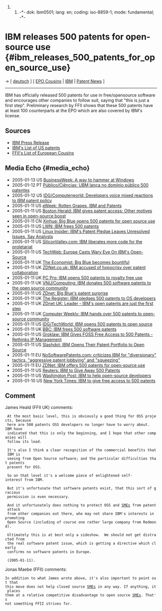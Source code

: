 1.  1.  -\*- dok: ibm0501; lang: en; coding: iso-8859-1; mode:
        fundamental; -\*-

# IBM releases 500 patents for open-source use {#ibm_releases_500_patents_for_open_source_use}

-\> \[ [ deutsch](Ibm0501De "wikilink") \] \[ [ EPO
Cousins](IbmEp0501En "wikilink") \| [ IBM](SwpatibmEn "wikilink") \| [
Patent News](SwpatcninoEn "wikilink") \]

------------------------------------------------------------------------

IBM has officially released 500 patents for use in free/opensource
software and encourages other companies to follow suit, saying that
\"this is just a first step\". Preliminary research by FFII shows that
these 500 patents have at least 100 counterparts at the EPO which are
also covered by IBM\'s license.

## Sources

-   [IBM Press
    Release](http://www-1.ibm.com/press/PressServletForm.wss?TemplateName=ShowPressReleaseTemplate&SelectString=t1.docunid=7473 "wikilink")
-   [IBM\'s List of US
    patents](http://www.ibm.com/ibm/licensing/patents/pledgedpatents.pdf "wikilink")
-   [ FFII\'s List of European Cousins](IbmEp0501En "wikilink")

## Media Echo {#media_echo}

-   2005-01-13 US [BusinessWeek: A way to hammer at
    Windows](http://www.businessweek.com/technology/content/jan2005/tc20050113_2651_tc120.htm "wikilink")
-   2005-01-12 PT [Público/Ciências: UBM lança no domínio público 500
    patentes](http://jornal.publico.pt/2005/01/12/Ciencias/H03.html "wikilink")
-   2005-01-12 US [IDG/Computerworld: Developers voice mixed reactions
    to IBM patent
    policy](http://computerworld.co.nz/news.nsf/0/72B773E9C44BBD88CC256F8700345C24?OpenDocument&pub=Computerworld "wikilink")
-   2005-01-11 US [eWeek: Rotten Grapes, IBM and
    Patents](http://www.eweek.com/article2/0,1759,1750460,00.asp "wikilink")
-   2005-01-11 US [Boston Herald: IBM gives patent access: Other motives
    seen in open-source
    boost](http://business.bostonherald.com/technologyNews/view.bg?articleid=63073 "wikilink")
-   2005-01-11 CN [Xinhua: Big Blue opens 500 patents for open source
    use](http://news.xinhuanet.com/english/2005-01/12/content_2448652.htm "wikilink")
-   2005-01-11 US [LWN: IBM frees 500
    patents](http://lwn.net/Articles/118651/ "wikilink")
-   2005-01-11 US [Linux Insider: IBM\'s Patent Pledge Leaves Unresolved
    Issues, Say
    Analysts](http://www.linuxinsider.com/story/73375428103590611.html "wikilink")
-   2005-01-11 US [SiliconValley.com: IBM liberates more code for the
    proletariat](http://www.siliconvalley.com/mld/siliconvalley/business/columnists/gmsv/10618903.htm "wikilink")
-   2005-01-11 US [TechWeb: Europe Casts Wary Eye On IBM\'s
    Open-Source](http://www.techweb.com/wire/ebiz/57700451 "wikilink")
-   2005-01-11 UK [The Economist: Big Blue becomes
    bountiful](http://www.economist.com/agenda/displayStory.cfm?story_id=3554542 "wikilink")
-   2005-01-11 UK [ZDNet.co.uk: IBM accused of hypocrisy over patent
    collaboration](http://news.zdnet.co.uk/business/0,39020645,39183607,00.htm "wikilink")
-   2005-01-11 UK [PC Pro: IBM opens 500 patents to royalty free
    use](http://www.pcpro.co.uk/news/67912/ibm-opens-500-patents-to-royalty-free-use.html "wikilink")
-   2005-01-11 UK [VNU/Computing: IBM donates 500 software patents to
    the open source
    community](http://www.pcw.co.uk/news/1160437 "wikilink")
-   2005-01-11 US [ZDnet: Big Blue\'s patent
    surprise](http://blogs.zdnet.com/service-oriented/index.php?p=123 "wikilink")
-   2005-01-11 UK [The Register: IBM pledges 500 patents to OS
    developers](http://www.theregister.co.uk/2005/01/11/ibm_patent_donation/ "wikilink")
-   2005-01-11 UK [ZDnet UK: Leader - IBM\'s open patents are just the
    first
    step](http://comment.zdnet.co.uk/0,39020505,39183604,00.htm "wikilink")
-   2005-01-11 UK [Computer Weekly: IBM hands over 500 patents to
    open-source
    community](http://www.computerweekly.com/articles/article.asp?liArticleID=136107&liArticleTypeID=1&liCategoryID=1&liChannelID=126&liFlavourID=1&sSearch=&nPage=1 "wikilink")
-   2005-01-11 US [IDG/TechWorld: IBM opens 500 patents to open
    source](http://www.techworld.com/applications/news/index.cfm?NewsID=2909 "wikilink")
-   2005-01-11 UK [BBC: IBM frees 500 software
    patents](http://news.bbc.co.uk/1/hi/technology/4163975.stm "wikilink")
-   2005-01-11 US [Groklaw: IBM Gives FOSS Free Access to 500 Patents -
    Rethinks IP
    Management](http://www.groklaw.net/article.php?story=20050110235654673 "wikilink")
-   2005-01-11 US [Slashdot: IBM Opens Their Patent Portfolio to Open
    Source](http://yro.slashdot.org/yro/05/01/11/0445242.shtml?tid=136&tid=155 "wikilink")
-   2005-01-11 EU [NoSoftwarePatents.com: criticizes IBM for
    \"diversionary\" tactics, \"aggressive patent lobbying\" and
    \"squeezing\"](http://www.nosoftwarepatents.com/phpBB2/viewtopic.php?t=288 "wikilink")
-   2005-01-11 EU [ZDNet: IBM offers 500 patents for open-source
    use](http://news.zdnet.com/2100-3513_22-5524680.html "wikilink")
-   2005-01-11 US [Reuters: IBM to Give Away 500
    Patents](http://www.reuters.com/audi/newsArticle.jhtml?type=technologyNews&storyID=7287419 "wikilink")
-   2005-01-11 US [Washington Post: IBM to help open-source
    developers](http://www.washingtonpost.com/wp-dyn/articles/A64329-2005Jan10.html "wikilink")
-   2005-01-10 US [New York Times: IBM to give free access to 500
    patents](http://news.com.com/IBM+to+give+free+access+to+500+patents/2100-7344_3-5523097.html "wikilink")

## Comment

James Heald (FFII UK) comments:

` At the most basic level, this is obviously a good thing for OSS projects, because`\
` here are 500 patents OSS developers no longer have to worry about.   IBM have`\
` indicated that this is only the beginning, and I hope that other companies will`\
` follow its lead.`

` It's also I think a clear recognition of the commercial benefits that IBM is`\
` seeing from Open Source software; and the particular difficulties that patents`\
` present for OSS.`

` So on that level it's a welcome piece of enlightened self-interest from IBM.`

` But it's unfortunate that software patents exist, that this sort of gracious `\
` permission is even necessary.`

` And it unfortunately does nothing to protect OSS and `[`SMEs`](SMEs "wikilink")` from patent attack`\
` from other companies out there, who may not share IBM's interests in promoting`\
` Open Source (including of course one rather large company from Redmond).`

` Ultimately this is at best only a sideshow.  We should not get distracted from`\
` the real software patent issue, which is getting a directive which clearly `\
` confirms no software patents in Europe.`

` (2005-01-11).`

Jonas Maebe (FFII) comments:

`In addition to what James wrote above, it's also important to point out that`\
`this move does not help closed source `[`SMEs`](SMEs "wikilink")` in any way. If anything, it places`\
`them at a relative competitive disadvantage to open source `[`SMEs`](SMEs "wikilink")`. That's`\
`not something FFII strives for. `

